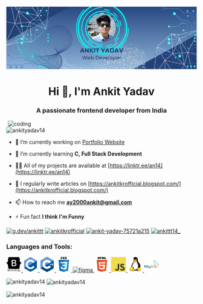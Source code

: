 ![logo](https://github.com/ankityadav14/ankityadav14/blob/master/Screenshot%20(21).png)
<h1 align="center">Hi 👋, I'm Ankit Yadav</h1>
<h3 align="center">A passionate frontend developer from India</h3>
<img align="right" alt="coding" width="500" src="[https://www.vkreate.in/storage/services_image/2019-10-02-17-55-54-5d94e4aa809b3-web-development.gif" >

<p align="left"> <img src="https://komarev.com/ghpvc/?username=ankityadav14&label=Profile%20views&color=0e75b6&style=flat" alt="ankityadav14" /> </p>

- 🔭 I’m currently working on [Portfolio Website](ay14179027994.wordpress.com)

- 🌱 I’m currently learning **C, Full Stack Development**

- 👨‍💻 All of my projects are available at [https://linktr.ee/an14](https://linktr.ee/an14)

- 📝 I regularly write articles on [https://ankitkrofficial.blogspot.com/](https://ankitkrofficial.blogspot.com/)

- 📫 How to reach me **ay2000ankit@gmail.com**

- ⚡ Fun fact **I think I'm Funny**


<p align="left">
<a href="https://dev.to/g.dev/ankittt" target="blank"><img align="center" src="https://raw.githubusercontent.com/rahuldkjain/github-profile-readme-generator/master/src/images/icons/Social/devto.svg" alt="g.dev/ankittt" height="30" width="40" /></a>
<a href="https://twitter.com/ankitkrofficial" target="blank"><img align="center" src="https://raw.githubusercontent.com/rahuldkjain/github-profile-readme-generator/master/src/images/icons/Social/twitter.svg" alt="ankitkrofficial" height="30" width="40" /></a>
<a href="https://linkedin.com/in/ankit-yadav-75721a215" target="blank"><img align="center" src="https://raw.githubusercontent.com/rahuldkjain/github-profile-readme-generator/master/src/images/icons/Social/linked-in-alt.svg" alt="ankit-yadav-75721a215" height="30" width="40" /></a>
<a href="https://instagram.com/ankittt14_" target="blank"><img align="center" src="https://raw.githubusercontent.com/rahuldkjain/github-profile-readme-generator/master/src/images/icons/Social/instagram.svg" alt="ankittt14_" height="30" width="40" /></a>
</p>

<h3 align="left">Languages and Tools:</h3>
<p align="left"> <a href="https://getbootstrap.com" target="_blank" rel="noreferrer"> <img src="https://raw.githubusercontent.com/devicons/devicon/master/icons/bootstrap/bootstrap-plain-wordmark.svg" alt="bootstrap" width="40" height="40"/> </a> <a href="https://www.cprogramming.com/" target="_blank" rel="noreferrer"> <img src="https://raw.githubusercontent.com/devicons/devicon/master/icons/c/c-original.svg" alt="c" width="40" height="40"/> </a> <a href="https://www.w3schools.com/cpp/" target="_blank" rel="noreferrer"> <img src="https://raw.githubusercontent.com/devicons/devicon/master/icons/cplusplus/cplusplus-original.svg" alt="cplusplus" width="40" height="40"/> </a> <a href="https://www.w3schools.com/css/" target="_blank" rel="noreferrer"> <img src="https://raw.githubusercontent.com/devicons/devicon/master/icons/css3/css3-original-wordmark.svg" alt="css3" width="40" height="40"/> </a> <a href="https://www.figma.com/" target="_blank" rel="noreferrer"> <img src="https://www.vectorlogo.zone/logos/figma/figma-icon.svg" alt="figma" width="40" height="40"/> </a> <a href="https://www.w3.org/html/" target="_blank" rel="noreferrer"> <img src="https://raw.githubusercontent.com/devicons/devicon/master/icons/html5/html5-original-wordmark.svg" alt="html5" width="40" height="40"/> </a> <a href="https://developer.mozilla.org/en-US/docs/Web/JavaScript" target="_blank" rel="noreferrer"> <img src="https://raw.githubusercontent.com/devicons/devicon/master/icons/javascript/javascript-original.svg" alt="javascript" width="40" height="40"/> </a> <a href="https://www.linux.org/" target="_blank" rel="noreferrer"> <img src="https://raw.githubusercontent.com/devicons/devicon/master/icons/linux/linux-original.svg" alt="linux" width="40" height="40"/> </a> <a href="https://www.mysql.com/" target="_blank" rel="noreferrer"> <img src="https://raw.githubusercontent.com/devicons/devicon/master/icons/mysql/mysql-original-wordmark.svg" alt="mysql" width="40" height="40"/> </a> </p>

<p><img align="left" src="https://github-readme-stats.vercel.app/api/top-langs?username=ankityadav14&show_icons=true&locale=en&layout=compact" alt="ankityadav14" /></p>

<p>&nbsp;<img align="center" src="https://github-readme-stats.vercel.app/api?username=ankityadav14&show_icons=true&locale=en" alt="ankityadav14" /></p>

<p><img align="center" src="https://github-readme-streak-stats.herokuapp.com/?user=ankityadav14&" alt="ankityadav14" /></p>
